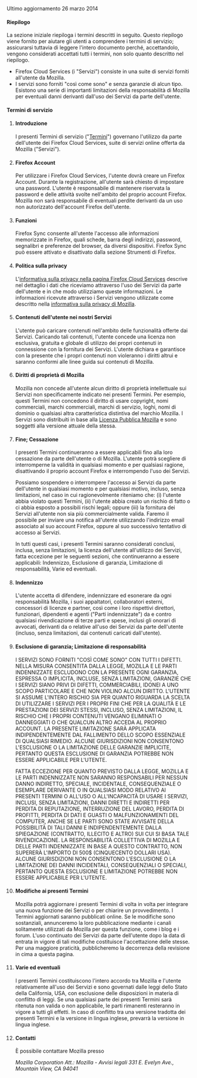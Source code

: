 Ultimo aggiornamento 26 marzo 2014

#### Riepilogo

La sezione iniziale riepiloga i termini descritti in seguito. Questo riepilogo viene fornito per aiutare gli utenti a comprendere i termini di servizio; assicurarsi tuttavia di leggere l'intero documento perché, accettandolo, vengono considerati accettati tutti i termini, non solo quanto descritto nel riepilogo.

- Firefox Cloud Services (i "Servizi") consiste in una suite di servizi forniti all'utente da Mozilla.
- I servizi sono forniti "così come sono" e senza garanzie di alcun tipo. Esistono una serie di importanti limitazioni della responsabilità di Mozilla per eventuali danni derivanti dall'uso dei Servizi da parte dell'utente.

#### Termini di servizio

1. #### Introduzione

    I presenti Termini di servizio ("<u>Termini</u>") governano l'utilizzo da parte dell'utente dei Firefox Cloud Services, suite di servizi online offerta da Mozilla ("Servizi").

2. #### Firefox Account

    Per utilizzare i Firefox Cloud Services, l'utente dovrà creare un Firefox Account. Durante la registrazione, all'utente sarà chiesto di impostare una password. L'utente è responsabile di mantenere riservata la password e delle attività svolte nell'ambito del proprio account Firefox. Mozilla non sarà responsabile di eventuali perdite derivanti da un uso non autorizzato dell'account Firefox dell'utente.

3. #### Funzioni

    Firefox Sync consente all'utente l'accesso alle informazioni memorizzate in Firefox, quali schede, barra degli indirizzi, password, segnalibri e preferenze del browser, da diversi dispositivi. Firefox Sync può essere attivato e disattivato dalla sezione Strumenti di Firefox.

4. #### Politica sulla privacy

    L'<a href="http://www.mozilla.org/en-US/privacy/firefox-cloud/">informativa sulla privacy nella pagina Firefox Cloud Services</a> descrive nel dettaglio i dati che riceviamo attraverso l'uso dei Servizi da parte dell'utente e in che modo utilizziamo queste informazioni. Le informazioni ricevute attraverso i Servizi vengono utilizzate come descritto nella <a href="https://www.mozilla.org/privacy/" target="_blank">informativa sulla privacy di Mozilla</a>.

5. #### Contenuti dell'utente nei nostri Servizi

    L'utente può caricare contenuti nell'ambito delle funzionalità offerte dai Servizi. Caricando tali contenuti, l'utente concede una licenza non esclusiva, gratuita e globale di utilizzo dei propri contenuti in connessione con la fornitura dei Servizi. L'utente dichiara e garantisce con la presente che i propri contenuti non violeranno i diritti altrui e saranno conformi alle linee guida sui contenuti di Mozilla.

6. #### Diritti di proprietà di Mozilla

    Mozilla non concede all'utente alcun diritto di proprietà intellettuale sui Servizi non specificamente indicato nei presenti Termini. Per esempio, questi Termini non concedono il diritto di usare copyright, nomi commerciali, marchi commerciali, marchi di servizio, loghi, nomi di dominio o qualsiasi altra caratteristica distintiva del marchio Mozilla. I Servizi sono distribuiti in base alla <a href="https://www.mozilla.org/MPL/" target="_blank">Licenza Pubblica Mozilla</a> e sono soggetti alla versione attuale della stessa.

7. #### Fine; Cessazione

    I presenti Termini continueranno a essere applicabili fino alla loro cessazione da parte dell'utente o di Mozilla. L'utente potrà scegliere di interromperne la validità in qualsiasi momento e per qualsiasi ragione, disattivando il proprio account Firefox e interrompendo l'uso dei Servizi.

    Possiamo sospendere o interrompere l'accesso ai Servizi da parte dell'utente in qualsiasi momento e per qualsiasi motivo, incluso, senza limitazioni, nel caso in cui ragionevolmente riteniamo che: (i) l'utente abbia violato questi Termini, (ii) l'utente abbia creato un rischio di fatto o ci abbia esposto a possibili rischi legali; oppure (iii) la fornitura dei Servizi all'utente non sia più commercialmente valida. Faremo il possibile per inviare una notifica all'utente utilizzando l'indirizzo email associato al suo account Firefox, oppure al suo successivo tentativo di accesso ai Servizi.

    In tutti questi casi, i presenti Termini saranno considerati conclusi, inclusa, senza limitazioni, la licenza dell'utente all'utilizzo dei Servizi, fatta eccezione per le seguenti sezioni, che continueranno a essere applicabili: Indennizzo, Esclusione di garanzia, Limitazione di responsabilità, Varie ed eventuali.

8. #### Indennizzo

    L'utente accetta di difendere, indennizzare ed esonerare da ogni responsabilità Mozilla, i suoi appaltatori, collaboratori esterni, concessori di licenze e partner, così come i loro rispettivi direttori, funzionari, dipendenti e agenti ("Parti indennizzate") da e contro qualsiasi rivendicazione di terze parti e spese, inclusi gli onorari di avvocati, derivanti da o relative all'uso dei Servizi da parte dell'utente (incluso, senza limitazioni, dai contenuti caricati dall'utente).

9. #### Esclusione di garanzia; Limitazione di responsabilità

    I SERVIZI SONO FORNITI "COSÌ COME SONO" CON TUTTI I DIFETTI. NELLA MISURA CONSENTITA DALLA LEGGE, MOZILLA E LE PARTI INDENNIZZATE ESCLUDONO CON LA PRESENTE OGNI GARANZIA, ESPRESSA O IMPLICITA, INCLUSE, SENZA LIMITAZIONI, GARANZIE CHE I SERVIZI SIANO PRIVI DI DIFETTI, COMMERCIABILI, IDONEI A UNO SCOPO PARTICOLARE E CHE NON VIOLINO ALCUN DIRITTO. L'UTENTE SI ASSUME L'INTERO RISCHIO SIA PER QUANTO RIGUARDA LA SCELTA DI UTILIZZARE I SERVIZI PER I PROPRI FINI CHE PER LA QUALITÀ E LE PRESTAZIONI DEI SERVIZI STESSI, INCLUSO, SENZA LIMITAZIONI, IL RISCHIO CHE I PROPRI CONTENUTI VENGANO ELIMINATI O DANNEGGIATI O CHE QUALCUN ALTRO ACCEDA AL PROPRIO ACCOUNT. LA PRESENTE LIMITAZIONE SARÀ APPLICATA INDIPENDENTEMENTE DAL FALLIMENTO DELLO SCOPO ESSENZIALE DI QUALSIASI RIMEDIO. ALCUNE GIURISDIZIONI NON CONSENTONO L'ESCLUSIONE O LA LIMITAZIONE DELLE GARANZIE IMPLICITE, PERTANTO QUESTA ESCLUSIONE DI GARANZIA POTREBBE NON ESSERE APPLICABILE PER L'UTENTE.

    FATTA ECCEZIONE PER QUANTO PREVISTO DALLA LEGGE, MOZILLA E LE PARTI INDENNIZZATE NON SARANNO RESPONSABILI PER NESSUN DANNO INDIRETTO, SPECIALE, INCIDENTALE, CONSEQUENZIALE O ESEMPLARE DERIVANTE O IN QUALSIASI MODO RELATIVO AI PRESENTI TERMINI O ALL'USO O ALL'INCAPACITÀ DI USARE I SERVIZI, INCLUSI, SENZA LIMITAZIONI, DANNI DIRETTI E INDIRETTI PER PERDITA DI REPUTAZIONE, INTERRUZIONE DEL LAVORO, PERDITA DI PROFITTI, PERDITA DI DATI E GUASTI O MALFUNZIONAMENTI DEL COMPUTER, ANCHE SE LE PARTI SONO STATE AVVISATE DELLA POSSIBILITÀ DI TALI DANNI E INDIPENDENTEMENTE DALLA SPIEGAZIONE (CONTRATTO, ILLECITO E ALTRO) SUI CUI SI BASA TALE RIVENDICAZIONE. LA RESPONSABILITÀ COLLETTIVA DI MOZILLA E DELLE PARTI INDENNIZZATE IN BASE A QUESTO CONTRATTO, NON SUPERERÀ L'IMPORTO DI 500$ (CINQUECENTO DOLLARI USA). ALCUNE GIURISDIZIONI NON CONSENTONO L'ESCLUSIONE O LA LIMITAZIONE DEI DANNI INCIDENTALI, CONSEQUENZIALI O SPECIALI, PERTANTO QUESTA ESCLUSIONE E LIMITAZIONE POTREBBE NON ESSERE APPLICABILE PER L'UTENTE.

10. #### Modifiche ai presenti Termini

    Mozilla potrà aggiornare i presenti Termini di volta in volta per integrare una nuova funzione dei Servizi o per chiarire un provvedimento. I Termini aggiornati saranno pubblicati online. Se le modifiche sono sostanziali, annunceremo la loro pubblicazione mediante i canali solitamente utilizzati da Mozilla per questa funzione, come i blog e i forum. L'uso continuato dei Servizi da parte dell'utente dopo la data di entrata in vigore di tali modifiche costituisce l'accettazione delle stesse. Per una maggiore praticità, pubblicheremo la decorrenza della revisione in cima a questa pagina.

11. #### Varie ed eventuali

    I presenti Termini costituiscono l'intero accordo tra Mozilla e l'utente relativamente all'uso dei Servizi e sono governati dalle leggi dello Stato della California, USA, con esclusione delle disposizioni in materia di conflitto di leggi. Se una qualsiasi parte dei presenti Termini sarà ritenuta non valida o non applicabile, le parti rimanenti resteranno in vigore a tutti gli effetti. In caso di conflitto tra una versione tradotta dei presenti Termini e la versione in lingua inglese, prevarrà la versione in lingua inglese.

12. #### Contatti

    È possibile contattare Mozilla presso

    <address>
      Mozilla Corporation
      Att.: Mozilla - Avvisi legali
      331 E. Evelyn Ave.,
      Mountain View, CA 94041
    </address>
